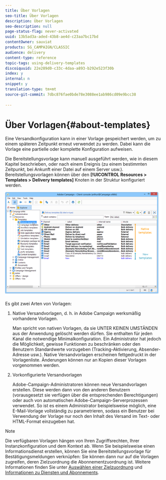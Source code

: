 ```yaml
---
title: Über Vorlagen
seo-title: Über Vorlagen
description: Über Vorlagen
seo-description: null
page-status-flag: never-activated
uuid: 13b5ad3a-aded-43b8-ae4d-c23aa7bc17bd
contentOwner: sauviat
products: SG_CAMPAIGN/CLASSIC
audience: delivery
content-type: reference
topic-tags: using-delivery-templates
discoiquuid: 22e289d0-c33c-4daa-a893-b292e523f30b
index: y
internal: n
snippet: y
translation-type: tm+mt
source-git-commit: 7dbc876fae0bde78e3088ee1ab986cd09e9bcc38

---
```



# Über Vorlagen{#about-templates}

Eine Versandkonfiguration kann in einer Vorlage gespeichert werden, um zu einem späteren Zeitpunkt erneut verwendet zu werden. Dabei kann die Vorlage eine partielle oder komplette Konfiguration aufweisen.

Die Bereitstellungsvorlage kann manuell ausgeführt werden, wie in diesem Kapitel beschrieben, oder nach einem Ereignis (zu einem bestimmten Zeitpunkt, bei Ankunft einer Datei auf einem Server usw.). Bereitstellungsvorlagen können über den **[!UICONTROL Resources > Templates > Delivery templates]** Knoten in der Struktur konfiguriert werden.

![](assets/s_user_template_list.png)

Es gibt zwei Arten von Vorlagen:

1. Native Versandvorlagen, d. h. in Adobe Campaign werksmäßig vorhandene Vorlagen.

   Man spricht von nativen Vorlagen, da sie UNTER KEINEN UMSTÄNDEN aus der Anwendung gelöscht werden dürfen. Sie enthalten für jeden Kanal die notwendige Minimalkonfiguration. Ein Administrator hat jedoch die Möglichkeit, gewisse Funktionen zu beschränken oder den Benutzern Standardwerte vorzugeben (Tracking-Aktivierung, Absender-Adresse usw.). Native Versandvorlagen erscheinen fettgedruckt in der Vorlagenliste. Änderungen können nur an Kopien dieser Vorlagen vorgenommen werden.

1. Vorkonfigurierte Versandvorlagen

   Adobe-Campaign-Administratoren können neue Versandvorlagen erstellen. Diese werden dann von den anderen Benutzern (vorausgesetzt sie verfügen über die entsprechenden Berechtigungen) oder auch von automatischen Adobe-Campaign-Serverprozessen verwendet. So ist es einem Administrator beispielsweise möglich, eine E-Mail-Vorlage vollständig zu parametrieren, sodass ein Benutzer bei Verwendung der Vorlage nur noch den Inhalt des Versand im Text- oder HTML-Format einzugeben hat.

>[!NOTE]
>
>Die verfügbaren Vorlagen hängen von Ihren Zugriffsrechten, Ihrer Instanzkonfiguration und dem Kontext ab. Wenn Sie beispielsweise einen Informationsdienst erstellen, können Sie eine Bereitstellungsvorlage für Bestätigungsmeldungen verknüpfen: Sie können dann nur auf die Vorlagen zugreifen, deren Zielzuordnung die Abonnementzuordnung ist. Weitere Informationen finden Sie unter [Auswählen einer Zielzuordnung](../../delivery/using/selecting-a-target-mapping.md) und [Informationen zu Diensten und Abonnements](../../delivery/using/about-services-and-subscriptions.md).
